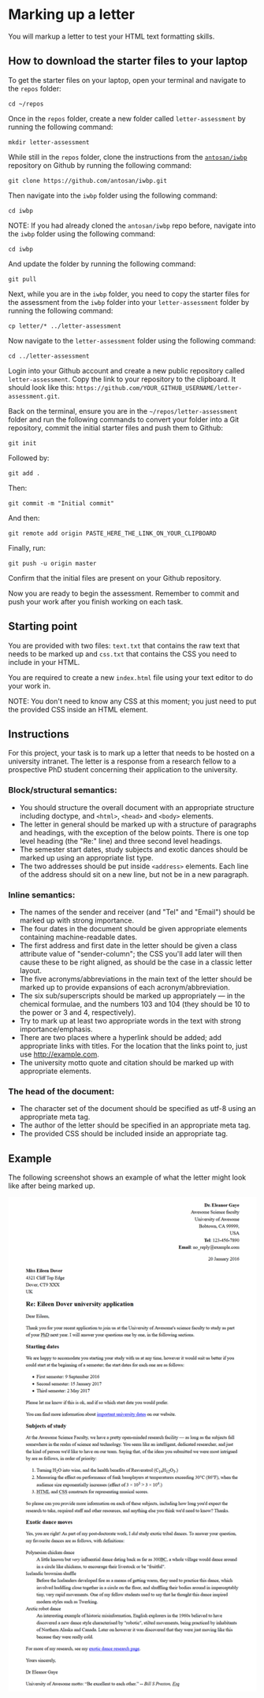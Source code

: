 # Marking up a letter

You will markup a letter to test your HTML text formatting skills.

## How to download the starter files to your laptop

To get the starter files on your laptop, open your terminal and navigate to the `repos` folder:

```
cd ~/repos
```

Once in the `repos` folder, create a new folder called `letter-assessment` by running the following command:

```
mkdir letter-assessment
```

While still in the `repos` folder, clone the instructions from the [`antosan/iwbp`](https://github.com/antosan/iwbp) repository on Github by running the following command:

```
git clone https://github.com/antosan/iwbp.git
```

Then navigate into the `iwbp` folder using the following command:

```
cd iwbp
```

NOTE: If you had already cloned the `antosan/iwbp` repo before, navigate into the `iwbp` folder using the following command:

```
cd iwbp
```

And update the folder by running the following command:

```
git pull
```

Next, while you are in the `iwbp` folder, you need to copy the starter files for the assessment from the `iwbp` folder into your `letter-assessment` folder by running the following command:

```
cp letter/* ../letter-assessment
```

Now navigate to the `letter-assessment` folder using the following command:

```
cd ../letter-assessment
```

Login into your Github account and create a new public repository called `letter-assessment`. Copy the link to your repository to the clipboard. It should look like this: `https://github.com/YOUR_GITHUB_USERNAME/letter-assessment.git`.

Back on the terminal, ensure you are in the `~/repos/letter-assessment` folder and run the following commands to convert your folder into a Git repository, commit the initial starter files and push them to Github:

```
git init
```

Followed by:

```
git add .
```

Then:

```
git commit -m "Initial commit"
```

And then:

```
git remote add origin PASTE_HERE_THE_LINK_ON_YOUR_CLIPBOARD
```

Finally, run:

```
git push -u origin master
```

Confirm that the initial files are present on your Github repository.

Now you are ready to begin the assessment. Remember to commit and push your work after you finish working on each task.

## Starting point

You are provided with two files: `text.txt` that contains the raw text that needs to be marked up and `css.txt` that contains the CSS you need to include in your HTML.

You are required to create a new `index.html` file using your text editor to do your work in.

NOTE: You don't need to know any CSS at this moment; you just need to put the provided CSS inside an HTML element.

## Instructions

For this project, your task is to mark up a letter that needs to be hosted on a university intranet. The letter is a response from a research fellow to a prospective PhD student concerning their application to the university.

### Block/structural semantics:

-   You should structure the overall document with an appropriate structure including doctype, and `<html>`, `<head>` and `<body>` elements.
-   The letter in general should be marked up with a structure of paragraphs and headings, with the exception of the below points. There is one top level heading (the "Re:" line) and three second level headings.
-   The semester start dates, study subjects and exotic dances should be marked up using an appropriate list type.
-   The two addresses should be put inside `<address>` elements. Each line of the address should sit on a new line, but not be in a new paragraph.

### Inline semantics:

-   The names of the sender and receiver (and "Tel" and "Email") should be marked up with strong importance.
-   The four dates in the document should be given appropriate elements containing machine-readable dates.
-   The first address and first date in the letter should be given a class attribute value of "sender-column"; the CSS you'll add later will then cause these to be right aligned, as should be the case in a classic letter layout.
-   The five acronyms/abbreviations in the main text of the letter should be marked up to provide expansions of each acronym/abbreviation.
-   The six sub/superscripts should be marked up appropriately — in the chemical formulae, and the numbers 103 and 104 (they should be 10 to the power or 3 and 4, respectively).
-   Try to mark up at least two appropriate words in the text with strong importance/emphasis.
-   There are two places where a hyperlink should be added; add appropriate links with titles. For the location that the links point to, just use http://example.com.
-   The university motto quote and citation should be marked up with appropriate elements.

### The head of the document:

-   The character set of the document should be specified as utf-8 using an appropriate meta tag.
-   The author of the letter should be specified in an appropriate meta tag.
-   The provided CSS should be included inside an appropriate tag.

## Example

The following screenshot shows an example of what the letter might look like after being marked up.

![Letter](letter.png)
